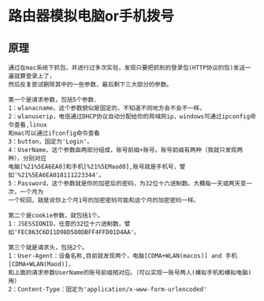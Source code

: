 # 路由器模拟电脑or手机拨号

## 原理
    通过在mac系统下抓包，并进行过多次实验，发现只要把抓到的登录包(HTTP协议的包)发送一遍就算登录上了，
    然后反复尝试删除其中的一些参数，最后剩下三大部分的参数。
    
    第一个是请求参数，包括5个参数.
    1：wlanacname，这个参数貌似是固定的，不知道不同地方会不会不一样。
    2：wlanuserip，电信通过DHCP协议自动分配给你的局域网ip，windows可通过ipconfig命令查看,linux
    和mac可以通过ifconfig命令查看
    3：button，固定为'Login'。
    4：UserName，这个参数由两部分组成，账号前缀+账号。账号前缀有两种（我就只发现两种），分别对应
    电脑[%21%5EA6EA0]和手机[%21%5EMaod0],账号就是手机号，譬如'%21%5EA6EA018111223344'。
    5：Password，这个参数就是你的加密后的密码，为32位十六进制数。大概每一天或两天变一次，一个月为
    一个轮回，就是说你上个月1号的加密密码可能和这个月的加密密码一样。
    
    第二个是cookie参数，就包括1个。
    1：JSESSIONID，任意的32位十六进制数，譬如'FEC863C6D11D98D580DBFF4FFD01D4AA'。
  
    第三个就是请求头，包括2个。
    1：User-Agent：设备名称,目前就发现两个，电脑[CDMA+WLAN(macos)] and 手机[CDMA+WLAN(Maod)]，
    和上面的请求参数UserName的账号前缀相对应。（可以实现一账号两人(模拟手机和模拟电脑)用）
    2：Content-Type：固定为'application/x-www-form-urlencoded'
    
    
    
